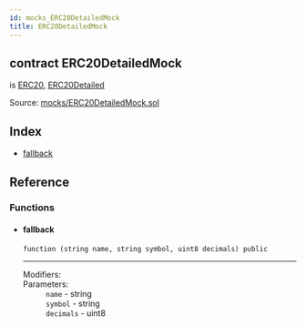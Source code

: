 ```yaml
---
id: mocks_ERC20DetailedMock
title: ERC20DetailedMock
---
```


<div class="contract-doc"><div class="contract"><h2 class="contract-header"><span class="contract-kind">contract</span> ERC20DetailedMock</h2><p class="base-contracts"><span>is</span> <a href="token_ERC20_ERC20.html">ERC20</a><span>, </span><a href="token_ERC20_ERC20Detailed.html">ERC20Detailed</a></p><div class="source">Source: <a href="https://github.com/OpenZeppelin/zeppelin-solidity/blob/v2.1.2/contracts/mocks/ERC20DetailedMock.sol" target="_blank">mocks/ERC20DetailedMock.sol</a></div></div><div class="index"><h2>Index</h2><ul><li><a href="mocks_ERC20DetailedMock.html#">fallback</a></li></ul></div><div class="reference"><h2>Reference</h2><div class="functions"><h3>Functions</h3><ul><li><div class="item function"><span id="fallback" class="anchor-marker"></span><h4 class="name">fallback</h4><div class="body"><code class="signature">function <strong></strong><span>(string name, string symbol, uint8 decimals) </span><span>public </span></code><hr/><dl><dt><span class="label-modifiers">Modifiers:</span></dt><dd></dd><dt><span class="label-parameters">Parameters:</span></dt><dd><div><code>name</code> - string</div><div><code>symbol</code> - string</div><div><code>decimals</code> - uint8</div></dd></dl></div></div></li></ul></div></div></div>
